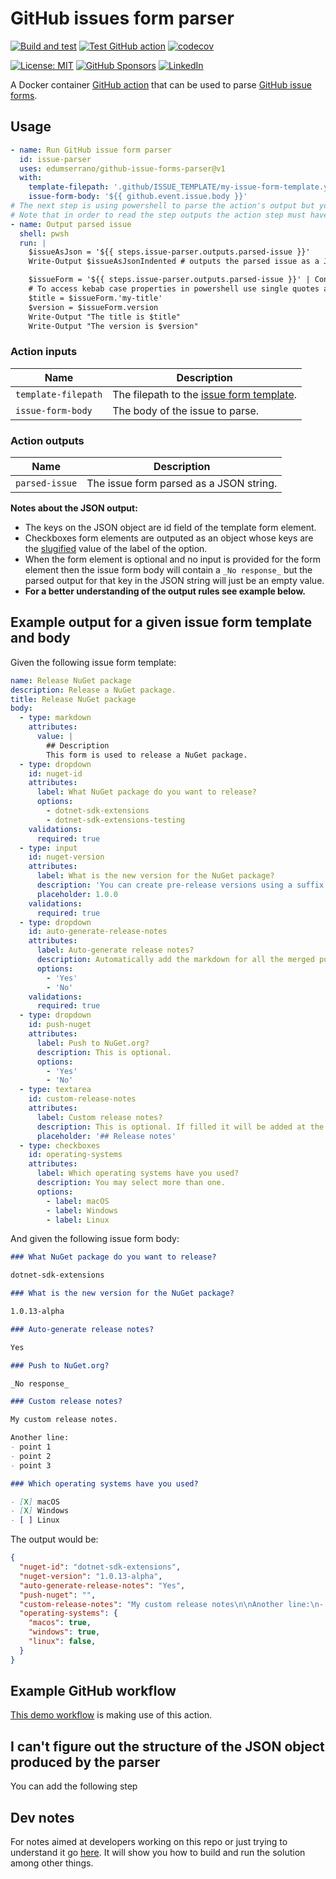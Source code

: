 # GitHub issues form parser

[![Build and test](https://github.com/edumserrano/github-issue-forms-parser/workflows/Build%20and%20test/badge.svg)](https://github.com/edumserrano/github-issue-forms-parser/actions/workflows/build-test.yml)
[![Test GitHub action](https://github.com/edumserrano/github-issue-forms-parser/workflows/Test%20GitHub%20action/badge.svg)](https://github.com/edumserrano/github-issue-forms-parser/actions/workflows/test-action.yml)
[![codecov](https://codecov.io/gh/edumserrano/github-issue-forms-parser/branch/main/graph/badge.svg?token=B9nrGE2Ine)](https://codecov.io/gh/edumserrano/github-issue-forms-parser)

[![License: MIT](https://img.shields.io/badge/License-MIT-blue.svg)](./LICENSE)
[![GitHub Sponsors](https://img.shields.io/github/sponsors/edumserrano)](https://github.com/sponsors/edumserrano)
[![LinkedIn](https://img.shields.io/badge/LinkedIn-Eduardo%20Serrano-blue.svg)](https://www.linkedin.com/in/eduardomserrano/)

A Docker container [GitHub action](https://docs.github.com/en/actions/learn-github-actions/finding-and-customizing-actions) that can be used to parse [GitHub issue forms](https://docs.github.com/en/communities/using-templates-to-encourage-useful-issues-and-pull-requests/syntax-for-githubs-form-schema).

## Usage

```yml
- name: Run GitHub issue form parser
  id: issue-parser
  uses: edumserrano/github-issue-forms-parser@v1
  with:
    template-filepath: '.github/ISSUE_TEMPLATE/my-issue-form-template.yml'
    issue-form-body: '${{ github.event.issue.body }}'
# The next step is using powershell to parse the action's output but you can use whatever you prefer.
# Note that in order to read the step outputs the action step must have an id.
- name: Output parsed issue
  shell: pwsh
  run: |
    $issueAsJson = '${{ steps.issue-parser.outputs.parsed-issue }}'
    Write-Output $issueAsJsonIndented # outputs the parsed issue as a JSON string

    $issueForm = '${{ steps.issue-parser.outputs.parsed-issue }}' | ConvertFrom-Json
    # To access kebab case properties in powershell use single quotes around the property names
    $title = $issueForm.'my-title'
    $version = $issueForm.version
    Write-Output "The title is $title"
    Write-Output "The version is $version"
```

### Action inputs

| Name | Description
| --- | --- |
| `template-filepath` | The filepath to the [issue form template](https://docs.github.com/en/communities/using-templates-to-encourage-useful-issues-and-pull-requests/configuring-issue-templates-for-your-repository#creating-issue-forms). |
| `issue-form-body` | The body of the issue to parse. |

### Action outputs

| Name | Description
| --- | --- |
| `parsed-issue` | The issue form parsed as a JSON string. |

**Notes about the JSON output:**

- The keys on the JSON object are id field of the template form element.
- Checkboxes form elements are outputed as an object whose keys are the [slugified]((https://blog.tersmitten.nl/slugify/)) value of the label of the option.
- When the form element is optional and no input is provided for the form element then the issue form body will contain a `_No response_` but the parsed output for that key in the JSON string will just be an empty value.
- **For a better understanding of the output rules see example below.**

## Example output for a given issue form template and body

Given the following issue form template:

```yml
name: Release NuGet package
description: Release a NuGet package.
title: Release NuGet package
body:
  - type: markdown
    attributes:
      value: |
        ## Description
        This form is used to release a NuGet package.
  - type: dropdown
    id: nuget-id
    attributes:
      label: What NuGet package do you want to release?
      options:
        - dotnet-sdk-extensions
        - dotnet-sdk-extensions-testing
    validations:
      required: true
  - type: input
    id: nuget-version
    attributes:
      label: What is the new version for the NuGet package?
      description: 'You can create pre-release versions using a suffix. For more info see https://docs.microsoft.com/en-us/nuget/concepts/package-versioning.'
      placeholder: 1.0.0
    validations:
      required: true
  - type: dropdown
    id: auto-generate-release-notes
    attributes:
      label: Auto-generate release notes?
      description: Automatically add the markdown for all the merged pull requests from this diff and contributors of this release.
      options:
        - 'Yes'
        - 'No'
    validations:
      required: true
  - type: dropdown
    id: push-nuget
    attributes:
      label: Push to NuGet.org?
      description: This is optional.
      options:
        - 'Yes'
        - 'No'
  - type: textarea
    id: custom-release-notes
    attributes:
      label: Custom release notes?
      description: This is optional. If filled it will be added at the start of the release notes, before the auto generated release notes.
      placeholder: '## Release notes'
  - type: checkboxes
    id: operating-systems
    attributes:
      label: Which operating systems have you used?
      description: You may select more than one.
      options:
        - label: macOS
        - label: Windows
        - label: Linux
```

And given the following issue form body:

```md
### What NuGet package do you want to release?

dotnet-sdk-extensions

### What is the new version for the NuGet package?

1.0.13-alpha

### Auto-generate release notes?

Yes

### Push to NuGet.org?

_No response_

### Custom release notes?

My custom release notes.

Another line:
- point 1
- point 2
- point 3

### Which operating systems have you used?

- [X] macOS
- [X] Windows
- [ ] Linux
```

The output would be:

```json
{
  "nuget-id": "dotnet-sdk-extensions",
  "nuget-version": "1.0.13-alpha",
  "auto-generate-release-notes": "Yes",
  "push-nuget": "",
  "custom-release-notes": "My custom release notes\n\nAnother line:\n- point 1\n- point 2\n- point 3",
  "operating-systems": {
    "macos": true,
    "windows": true,
    "linux": false,
  }
}
```

## Example GitHub workflow

[This demo workflow](https://github.com/edumserrano/github-issue-forms-parser/blob/main/.github/workflows/test-action.yml) is making use of this action.

## I can't figure out the structure of the JSON object produced by the parser

You can add the following step 


## Dev notes

For notes aimed at developers working on this repo or just trying to understand it go [here](/docs/dev-notes/dev-notes-main.md). It will show you how to build and run the solution among other things.
